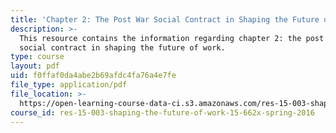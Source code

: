 ```yaml
---
title: 'Chapter 2: The Post War Social Contract in Shaping the Future of Work'
description: >-
  This resource contains the information regarding chapter 2: the post war
  social contract in shaping the future of work.
type: course
layout: pdf
uid: f0ffaf0da4abe2b69afdc4fa76a4e7fe
file_type: application/pdf
file_location: >-
  https://open-learning-course-data-ci.s3.amazonaws.com/res-15-003-shaping-the-future-of-work-15-662x-spring-2016/f0ffaf0da4abe2b69afdc4fa76a4e7fe_MITRES_15_003S16_Chapter2.pdf
course_id: res-15-003-shaping-the-future-of-work-15-662x-spring-2016
---
```

